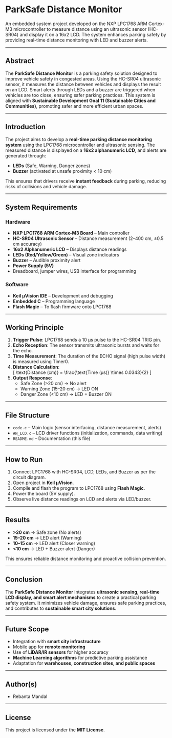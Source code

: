 # ParkSafe Distance Monitor

An embedded system project developed on the NXP LPC1768 ARM Cortex-M3 microcontroller to measure distance using an ultrasonic sensor (HC-SR04) and display it on a 16x2 LCD. The system enhances parking safety by providing real-time distance monitoring with LED and buzzer alerts.

---

## Abstract

The **ParkSafe Distance Monitor** is a parking safety solution designed to improve vehicle safety in congested areas. Using the HC-SR04 ultrasonic sensor, it measures the distance between vehicles and displays the result on an LCD. Smart alerts through LEDs and a buzzer are triggered when vehicles are too close, ensuring safer parking practices. This system is aligned with **Sustainable Development Goal 11 (Sustainable Cities and Communities)**, promoting safer and more efficient urban spaces.

---

## Introduction

The project aims to develop a **real-time parking distance monitoring system** using the LPC1768 microcontroller and ultrasonic sensing. The measured distance is displayed on a **16x2 alphanumeric LCD**, and alerts are generated through:

- **LEDs** (Safe, Warning, Danger zones)  
- **Buzzer** (activated at unsafe proximity < 10 cm)  

This ensures that drivers receive **instant feedback** during parking, reducing risks of collisions and vehicle damage.  

---

## System Requirements

### Hardware
- **NXP LPC1768 ARM Cortex-M3 Board** – Main controller  
- **HC-SR04 Ultrasonic Sensor** – Distance measurement (2–400 cm, ±0.5 cm accuracy)  
- **16x2 Alphanumeric LCD** – Displays distance readings  
- **LEDs (Red/Yellow/Green)** – Visual zone indicators  
- **Buzzer** – Audible proximity alert  
- **Power Supply (5V)**  
- Breadboard, jumper wires, USB interface for programming  

### Software
- **Keil µVision IDE** – Development and debugging  
- **Embedded C** – Programming language  
- **Flash Magic** – To flash firmware onto LPC1768  

---

## Working Principle

1. **Trigger Pulse**: LPC1768 sends a 10 µs pulse to the HC-SR04 TRIG pin.  
2. **Echo Reception**: The sensor transmits ultrasonic bursts and waits for the echo.  
3. **Time Measurement**: The duration of the ECHO signal (high pulse width) is measured using Timer0.  
4. **Distance Calculation**:  
   \[
   \text{Distance (cm)} = \frac{\text{Time (µs)} \times 0.0343}{2}
   \]  
5. **Output Response**:  
   - Safe Zone (>20 cm) → No alert  
   - Warning Zone (15–20 cm) → LED ON  
   - Danger Zone (<10 cm) → LED + Buzzer ON  

---

## File Structure

- `code.c` – Main logic (sensor interfacing, distance measurement, alerts)  
- `AN_LCD.c` – LCD driver functions (initialization, commands, data writing)  
- `README.md` – Documentation (this file)  

---

## How to Run

1. Connect LPC1768 with HC-SR04, LCD, LEDs, and Buzzer as per the circuit diagram.  
2. Open project in **Keil µVision**.  
3. Compile and flash the program to LPC1768 using **Flash Magic**.  
4. Power the board (5V supply).  
5. Observe live distance readings on LCD and alerts via LED/buzzer.  

---

## Results

- **>20 cm** → Safe zone (No alerts)  
- **15–20 cm** → LED alert (Warning)  
- **10–15 cm** → LED alert (Closer warning)  
- **<10 cm** → LED + Buzzer alert (Danger)  

This ensures reliable distance monitoring and proactive collision prevention.  

---

## Conclusion

The **ParkSafe Distance Monitor** integrates **ultrasonic sensing, real-time LCD display, and smart alert mechanisms** to create a practical parking safety system. It minimizes vehicle damage, ensures safe parking practices, and contributes to **sustainable smart city solutions**.  

---

## Future Scope

- Integration with **smart city infrastructure**  
- Mobile app for **remote monitoring**  
- Use of **LiDAR/IR sensors** for higher accuracy  
- **Machine Learning algorithms** for predictive parking assistance  
- Adaptation for **warehouses, construction sites, and public spaces**  

---

## Author(s)

- Rebanta Mandal  

---

## License

This project is licensed under the **MIT License**.  
